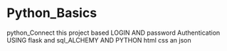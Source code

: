 # Python_Basics
python_Connect
this project based LOGIN AND password  Authentication 
USING flask and sql_ALCHEMY AND PYTHON
html css an json


